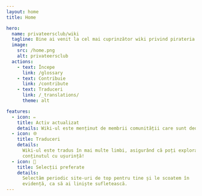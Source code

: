 ```yaml
---
layout: home
title: Home

hero:
  name: privateersclub/wiki
  tagline: Bine ai venit la cel mai cuprinzător wiki privind pirateria jocurilor de pe internet.
  image:
    src: /home.png
    alt: privateersclub
  actions:
    - text: Începe
      link: /glossary
    - text: Contribuie
      link: /contribute
    - text: Traduceri
      link: /_translations/
      theme: alt

features:
  - icon: ✏️
    title: Activ actualizat
    details: Wiki-ul este menținut de membrii comunității care sunt dedicați.
  - icon: 🌐
    title: Traduceri
    details:
      Wiki-ul este tradus în mai multe limbi, asigurând că poți explora
      conținutul cu ușurință!
  - icon: 🌟
    title: Selecții preferate
    details:
      Selectăm periodic site-uri de top pentru tine și le scoatem în
      evidență, ca să ai liniște sufletească.
---
```

